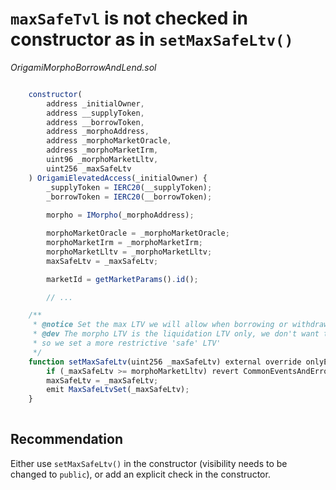 # `maxSafeTvl` is not checked in constructor as in `setMaxSafeLtv()`

*OrigamiMorphoBorrowAndLend.sol*

```javascript

    constructor(
        address _initialOwner,
        address __supplyToken,
        address __borrowToken,
        address _morphoAddress,
        address _morphoMarketOracle, 
        address _morphoMarketIrm,
        uint96 _morphoMarketLltv,
        uint256 _maxSafeLtv
    ) OrigamiElevatedAccess(_initialOwner) {
        _supplyToken = IERC20(__supplyToken);
        _borrowToken = IERC20(__borrowToken);
        
        morpho = IMorpho(_morphoAddress);

        morphoMarketOracle = _morphoMarketOracle;
        morphoMarketIrm = _morphoMarketIrm;
        morphoMarketLltv = _morphoMarketLltv;
        maxSafeLtv = _maxSafeLtv;

        marketId = getMarketParams().id();

        // ...
```


```javascript
    /**
     * @notice Set the max LTV we will allow when borrowing or withdrawing collateral.
     * @dev The morpho LTV is the liquidation LTV only, we don't want to allow up to that limit
     * so we set a more restrictive 'safe' LTV'
     */
    function setMaxSafeLtv(uint256 _maxSafeLtv) external override onlyElevatedAccess {
        if (_maxSafeLtv >= morphoMarketLltv) revert CommonEventsAndErrors.InvalidParam();
        maxSafeLtv = _maxSafeLtv;
        emit MaxSafeLtvSet(_maxSafeLtv);
    }
    
```

## Recommendation
Either use `setMaxSafeLtv()` in the constructor (visibility needs to be changed to `public`), or add an explicit check in the constructor.
